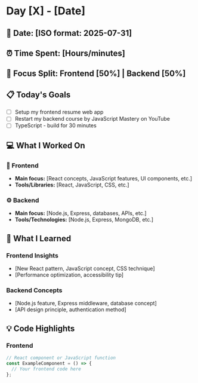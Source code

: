# Day [X] - [Date]

## 📅 Date: [ISO format: 2025-07-31]
## ⏰ Time Spent: [Hours/minutes]
## 🎯 Focus Split: Frontend [50%] | Backend [50%]

## 📋 Today's Goals
- [ ] Setup my frontend resume web app 
- [ ] Restart my backend course by JavaScript Mastery on YouTube
- [ ] TypeScript - build for 30 minutes 

## 💻 What I Worked On

### 🎨 Frontend
- **Main focus:** [React concepts, JavaScript features, UI components, etc.]
- **Tools/Libraries:** [React, JavaScript, CSS, etc.]

### ⚙️ Backend
- **Main focus:** [Node.js, Express, databases, APIs, etc.]
- **Tools/Technologies:** [Node.js, Express, MongoDB, etc.]

## 📖 What I Learned

### Frontend Insights
- [New React pattern, JavaScript concept, CSS technique]
- [Performance optimization, accessibility tip]

### Backend Concepts
- [Node.js feature, Express middleware, database concept]
- [API design principle, authentication method]

## 💡 Code Highlights

### Frontend
```javascript
// React component or JavaScript function
const ExampleComponent = () => {
  // Your frontend code here
};